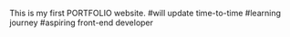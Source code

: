 This is my first PORTFOLIO website.
#will update time-to-time
#learning journey
#aspiring front-end developer
